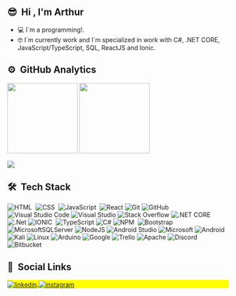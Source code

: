 ## 😎 &nbsp;Hi , I'm Arthur
 - 💻 I´m a programming!.
 - 🤓 I´m currently work and I´m specialized in work with C#, .NET CORE, JavaScript/TypeScript, SQL, ReactJS and Ionic.
## ⚙️ &nbsp;GitHub Analytics

<div align="left">
  <img height="160" src="https://github-readme-stats.vercel.app/api?username=ArturRod&show_icons=true&count_private=true&theme=vision-friendly-white&locale=en" > 
  <img height="160" src="https://github-readme-stats.vercel.app/api/top-langs/?username=ArturRod&layout=compact&lang&theme=vision-friendly-white&locale=en" >
  <!--<img src="https://github-readme-streak-stats.herokuapp.com/?user=ArturRod&locale=en" >-->
</div>

![](https://komarev.com/ghpvc/?username=ArturRod)

## 🛠 &nbsp;Tech Stack

![HTML](https://img.shields.io/badge/-HTML-FF5733?logo=html5&logoColor=white&style=flat)&nbsp;
![CSS](https://img.shields.io/badge/-CSS-1E90FF?style=flat&logo=CSS3&logoColor=white)&nbsp;
![JavaScript](https://img.shields.io/badge/-JavaScript-FFD700?style=flat&logo=javascript&logoColor=white)&nbsp;
![React](https://img.shields.io/badge/React-%2320232a.svg?style=flat&logo=react&logoColor=%2361DAFB)
![Git](https://img.shields.io/badge/Git-%23F05033.svg?style=flat&logo=git&logoColor=white)
![GitHub](https://img.shields.io/badge/-GitHub-05122A?style=flat&logo=github)&nbsp;
![Visual Studio Code](https://img.shields.io/badge/Visual%20Studio%20Code-0078d7.svg?style=flat&logo=visual-studio-code&logoColor=white)
![Visual Studio](https://img.shields.io/badge/Visual%20Studio-5C2D91.svg?style=flat&logo=visual-studio&logoColor=white)
![Stack Overflow](https://img.shields.io/badge/-Stackoverflow-FE7A16?style=flat&logo=stack-overflow&logoColor=white)
![.NET CORE](https://img.shields.io/badge/-.NET%20CORE-05122A?style=flat&logo=.net)&nbsp;
![.Net](https://img.shields.io/badge/.NET-5C2D91?style=flat&logo=.net&logoColor=white)
![IONIC](https://img.shields.io/badge/-IONIC-05122A?style=flat&logo=ionic)&nbsp;
![TypeScript](https://img.shields.io/badge/TypeScript-%23007ACC.svg?style=flat&logo=typescript&logoColor=white)
![C#](https://img.shields.io/badge/C%23-%23239120.svg?style=flat&logo=c-sharp&logoColor=white)
![NPM](https://img.shields.io/badge/-NPM-CC2927?logo=npm&logoColor=white&style=flat)&nbsp;
![Bootstrap](https://img.shields.io/badge/Bootstrap-%23563D7C.svg?style=flat&logo=bootstrap&logoColor=white)
![MicrosoftSQLServer](https://img.shields.io/badge/Microsoft%20SQL%20Sever-CC2927?style=flat&logo=microsoft%20sql%20server&logoColor=white)
![NodeJS](https://img.shields.io/badge/Node.js-6DA55F?style=flat&logo=node.js&logoColor=white)
![Android Studio](https://img.shields.io/badge/Android%20Studio-3DDC84.svg?style=flat&logo=android-studio&logoColor=white)
![Microsoft](https://img.shields.io/badge/Microsoft-0078D4?style=flat&logo=microsoft&logoColor=white)
![Android](https://img.shields.io/badge/Android-3DDC84?style=flat&logo=android&logoColor=white)
![Kali](https://img.shields.io/badge/Kali-268BEE?style=flat&logo=kalilinux&logoColor=white)
![Linux](https://img.shields.io/badge/Linux-FCC624?style=flat&logo=linux&logoColor=black)
![Arduino](https://img.shields.io/badge/-Arduino-00979D?style=flat&logo=Arduino&logoColor=white)
![Google](https://img.shields.io/badge/Google-4285F4?style=flat&logo=google&logoColor=white)
![Trello](https://img.shields.io/badge/Trello-%23026AA7.svg?style=flat&logo=Trello&logoColor=white)
![Apache](https://img.shields.io/badge/Apache-%23D42029.svg?style=flat&logo=apache&logoColor=white)
![Discord](https://img.shields.io/badge/%3CServer%3E-%237289DA.svg?style=flat&logo=discord&logoColor=white)
![Bitbucket](https://img.shields.io/badge/Bitbucket-%230047B3.svg?style=flat&logo=bitbucket&logoColor=white)

<!-- https://ileriayo.github.io/markdown-badges/ -->


##  💬 &nbsp;Social Links

<p align="left" style="background:yellow">
  <a href="https://es.linkedin.com/in/arturo-rodrigo-3a36b5195" target="_blank">
    <img align="center" src="https://img.shields.io/badge/Arturo Rodrigo-%230077B5.svg?style=for-the-badge&logo=linkedin&logoColor=white" alt="linkedin"/>
  </a>
  <a href="https://www.instagram.com/arturii_98" target="_blank">
   <img align="center" src="https://img.shields.io/badge/-Arturii_98-05122A?style=flat&logo=instagram" alt="instagram"/>
  </a>
  <!--<a href="https://www.youtube.com/user/Arturo " target="_blank">
   <img align="center" src="https://img.shields.io/badge/-dutra -05122A?style=flat&logo=youtube" alt="youtube"/>
  </a>-->
</p>

